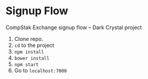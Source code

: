 # Signup Flow
CompStak Exchange signup flow – Dark Crystal project

1. Clone repo.
2. ```cd``` to the project
3. ```npm install```
4. ```bower install```
5. ```npm start```
6. Go to ```localhost:7000```
